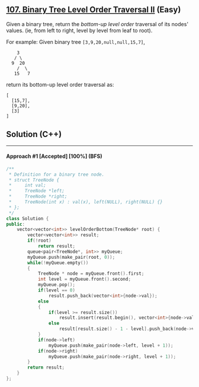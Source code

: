 ## [107. Binary Tree Level Order Traversal II](https://leetcode.com/problems/binary-tree-level-order-traversal-ii/) (Easy)

Given a binary tree, return the *bottom-up level order* traversal of its nodes' values. (ie, from left to right, level by level from leaf to root).

 For example:
 Given binary tree `[3,9,20,null,null,15,7]`,

```
    3
   / \
  9  20
    /  \
   15   7
```

 return its bottom-up level order traversal as:

```
[
  [15,7],
  [9,20],
  [3]
]
```

## Solution (C++)

------

#### Approach #1  [Accepted] [100%] (BFS)

```c++
/**
 * Definition for a binary tree node.
 * struct TreeNode {
 *     int val;
 *     TreeNode *left;
 *     TreeNode *right;
 *     TreeNode(int x) : val(x), left(NULL), right(NULL) {}
 * };
 */
class Solution {
public:
    vector<vector<int>> levelOrderBottom(TreeNode* root) {
        vector<vector<int>> result;
        if(!root)
            return result;
        queue<pair<TreeNode*, int>> myQueue;
        myQueue.push(make_pair(root, 0));
        while(!myQueue.empty())
        {
            TreeNode * node = myQueue.front().first;
            int level = myQueue.front().second;
            myQueue.pop();
            if(level == 0)
                result.push_back(vector<int>{node->val});
            else
            {
                if(level >= result.size())
                    result.insert(result.begin(), vector<int>{node->val});
                else
                    result[result.size() - 1 - level].push_back(node->val);
            }
            if(node->left)
                myQueue.push(make_pair(node->left, level + 1));
            if(node->right)
                myQueue.push(make_pair(node->right, level + 1));
        }
        return result;
    }
};
```

